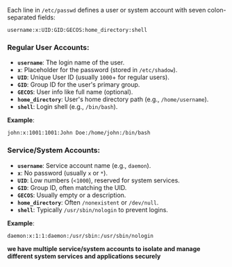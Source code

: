 Each line in `/etc/passwd` defines a user or system account with seven colon-separated fields:

```
username:x:UID:GID:GECOS:home_directory:shell
```

### Regular User Accounts:
- **`username`**: The login name of the user.
- **`x`**: Placeholder for the password (stored in `/etc/shadow`).
- **`UID`**: Unique User ID (usually `1000`+ for regular users).
- **`GID`**: Group ID for the user's primary group.
- **`GECOS`**: User info like full name (optional).
- **`home_directory`**: User's home directory path (e.g., `/home/username`).
- **`shell`**: Login shell (e.g., `/bin/bash`).

**Example**:
```
john:x:1001:1001:John Doe:/home/john:/bin/bash
```

### Service/System Accounts:
- **`username`**: Service account name (e.g., `daemon`).
- **`x`**: No password (usually `x` or `*`).
- **`UID`**: Low numbers (`<1000`), reserved for system services.
- **`GID`**: Group ID, often matching the UID.
- **`GECOS`**: Usually empty or a description.
- **`home_directory`**: Often `/nonexistent` or `/dev/null`.
- **`shell`**: Typically `/usr/sbin/nologin` to prevent logins.

**Example**:
```
daemon:x:1:1:daemon:/usr/sbin:/usr/sbin/nologin
```

**we have multiple service/system accounts to isolate and manage different system services and applications securely**

